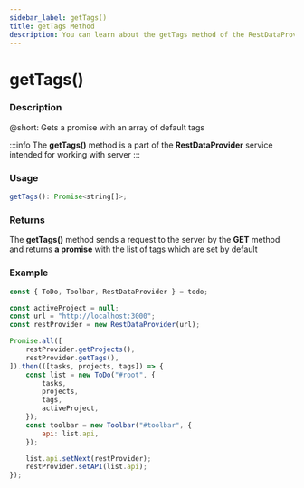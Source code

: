 ```yaml
---
sidebar_label: getTags()
title: getTags Method
description: You can learn about the getTags method of the RestDataProvider in the documentation of the DHTMLX JavaScript To Do List library. Browse developer guides and API reference, try out code examples and live demos, and download a free 30-day evaluation version of DHTMLX To Do List.
---
```


# getTags()

### Description

@short: Gets a promise with an array of default tags

:::info
The **getTags()** method is a part of the **RestDataProvider** service intended for working with server
:::

### Usage

~~~js
getTags(): Promise<string[]>;
~~~

### Returns

The **getTags()** method sends a request to the server by the **GET** method and returns **a promise** with the list of tags which are set by default 


### Example

~~~js {5,9}
const { ToDo, Toolbar, RestDataProvider } = todo;

const activeProject = null;
const url = "http://localhost:3000";
const restProvider = new RestDataProvider(url);

Promise.all([
    restProvider.getProjects(),
    restProvider.getTags(),
]).then(([tasks, projects, tags]) => {
    const list = new ToDo("#root", {
        tasks,
        projects,
        tags,
        activeProject,
    });
    const toolbar = new Toolbar("#toolbar", {
        api: list.api,
    });

    list.api.setNext(restProvider);
    restProvider.setAPI(list.api);
});
~~~